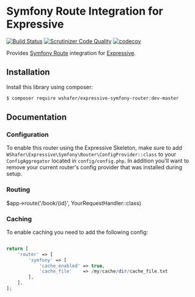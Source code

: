 
# Symfony Route Integration for Expressive

[![Build Status](https://travis-ci.org/wshafer/expressive-symfony-router.svg?branch=master)](https://travis-ci.org/wshafer/expressive-symfony-router)
[![Scrutinizer Code Quality](https://scrutinizer-ci.com/g/wshafer/expressive-symfony-router/badges/quality-score.png?b=master)](https://scrutinizer-ci.com/g/wshafer/expressive-symfony-router/?branch=master)
[![codecov](https://codecov.io/gh/wshafer/expressive-symfony-router/branch/master/graph/badge.svg)](https://codecov.io/gh/wshafer/expressive-symfony-router)

Provides [Symfony Route](https://symfony.com/doc/current/routing.html) integration for
[Expressive](https://github.com/zendframework/zend-expressive).

## Installation

Install this library using composer:

```bash
$ composer require wshafer/expressive-symfony-router:dev-master
```

## Documentation

### Configuration

To enable this router using the Expressive Skeleton, make sure to add
`WShafer\Expressive\Symfony\Router\ConfigProvider::class` to your `ConfigAggregator`
located in `config/config.php`.  In addition you'll want to remove
your current router's config provider that was installed during setup.


### Routing
$app->route('/book/{id}', YourRequestHandler::class)


### Caching
To enable caching you need to add the following
config:

```php

return [
    'router' => [
        'symfony' => [
            'cache_enabled' => true,
            'cache_file'    => /my/cache/dir/cache_file.txt
        ],
    ],
];
```
